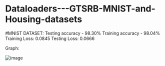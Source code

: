 # Dataloaders---GTSRB-MNIST-and-Housing-datasets

#MNIST DATASET:
Testing accuracy - 98.30%
Training accuracy - 98.04%
Training Loss: 0.0845
Testing Loss: 0.0666

Graph:

![image](https://github.com/user-attachments/assets/89ddf78f-2587-44b5-a195-6df8caaaadaf)
